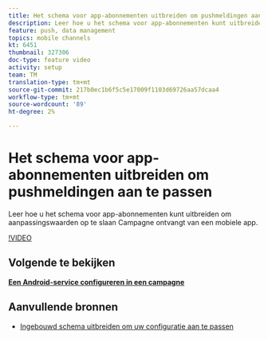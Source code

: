 ```yaml
---
title: Het schema voor app-abonnementen uitbreiden om pushmeldingen aan te passen
description: Leer hoe u het schema voor app-abonnementen kunt uitbreiden om aanpassingswaarden op te slaan Campagne ontvangt van een mobiele app.
feature: push, data management
topics: mobile channels
kt: 6451
thumbnail: 327306
doc-type: feature video
activity: setup
team: TM
translation-type: tm+mt
source-git-commit: 217b0ec1b6f5c5e17009f1103d69726aa57dcaa4
workflow-type: tm+mt
source-wordcount: '89'
ht-degree: 2%

---
```



# Het schema voor app-abonnementen uitbreiden om pushmeldingen aan te passen

Leer hoe u het schema voor app-abonnementen kunt uitbreiden om aanpassingswaarden op te slaan Campagne ontvangt van een mobiele app.

[!VIDEO](https://video.tv.adobe.com/v/327306?quality=12)

## Volgende te bekijken

**[Een Android-service configureren in een campagne](/help/tutorial-getting-started-with-push-notifications-for-android/configuring-an-android-service-in-campaign.md)**

## Aanvullende bronnen

* [Ingebouwd schema uitbreiden om uw configuratie aan te passen](https://experienceleague.adobe.com/docs/campaign-classic/using/sending-messages/sending-push-notifications/configure-the-mobile-app/configuring-the-mobile-application-android.html#extend-subscription-schema)